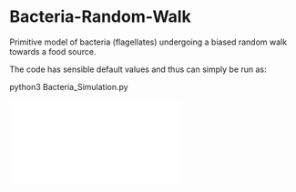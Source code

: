 # Bacteria-Random-Walk
Primitive model of bacteria (flagellates) undergoing a biased random walk towards a food source.

The code has sensible default values and thus can simply be run as:

python3 Bacteria_Simulation.py

![ScreenShot](./Bacteria-Random-Walk/example_walk.pdf)



